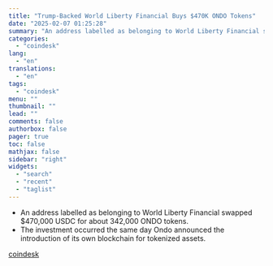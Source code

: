 ```yaml
---
title: "Trump-Backed World Liberty Financial Buys $470K ONDO Tokens"
date: "2025-02-07 01:25:28"
summary: "An address labelled as belonging to World Liberty Financial swapped $470,000 USDC for about 342,000 ONDO tokens.The investment occurred the same day Ondo announced the introduction of its own blockchain for tokenized assets."
categories:
  - "coindesk"
lang:
  - "en"
translations:
  - "en"
tags:
  - "coindesk"
menu: ""
thumbnail: ""
lead: ""
comments: false
authorbox: false
pager: true
toc: false
mathjax: false
sidebar: "right"
widgets:
  - "search"
  - "recent"
  - "taglist"
---
```


* An address labelled as belonging to World Liberty Financial swapped $470,000 USDC for about 342,000 ONDO tokens.
* The investment occurred the same day Ondo announced the introduction of its own blockchain for tokenized assets.

[coindesk](https://www.coindesk.com/markets/2025/02/06/trump-backed-world-liberty-financial-buys-usd470k-ondo-tokens)
